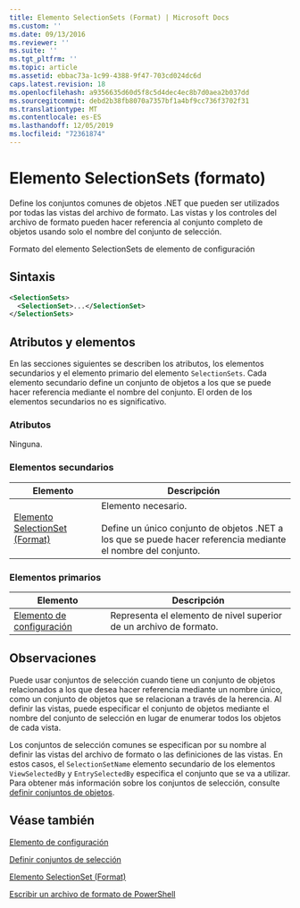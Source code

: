 ```yaml
---
title: Elemento SelectionSets (Format) | Microsoft Docs
ms.custom: ''
ms.date: 09/13/2016
ms.reviewer: ''
ms.suite: ''
ms.tgt_pltfrm: ''
ms.topic: article
ms.assetid: ebbac73a-1c99-4388-9f47-703cd024dc6d
caps.latest.revision: 18
ms.openlocfilehash: a9356635d60d5f8c5d4dec4ec8b7d0aea2b037dd
ms.sourcegitcommit: debd2b38fb8070a7357bf1a4bf9cc736f3702f31
ms.translationtype: MT
ms.contentlocale: es-ES
ms.lasthandoff: 12/05/2019
ms.locfileid: "72361874"
---
```

# <a name="selectionsets-element-format"></a>Elemento SelectionSets (formato)

Define los conjuntos comunes de objetos .NET que pueden ser utilizados por todas las vistas del archivo de formato. Las vistas y los controles del archivo de formato pueden hacer referencia al conjunto completo de objetos usando solo el nombre del conjunto de selección.

Formato del elemento SelectionSets de elemento de configuración

## <a name="syntax"></a>Sintaxis

```xml
<SelectionSets>
  <SelectionSet>...</SelectionSet>
</SelectionSets>
```

## <a name="attributes-and-elements"></a>Atributos y elementos

En las secciones siguientes se describen los atributos, los elementos secundarios y el elemento primario del elemento `SelectionSets`. Cada elemento secundario define un conjunto de objetos a los que se puede hacer referencia mediante el nombre del conjunto. El orden de los elementos secundarios no es significativo.

### <a name="attributes"></a>Atributos

Ninguna.

### <a name="child-elements"></a>Elementos secundarios

|Elemento|Descripción|
|-------------|-----------------|
|[Elemento SelectionSet (Format)](./selectionset-element-format.md)|Elemento necesario.<br /><br /> Define un único conjunto de objetos .NET a los que se puede hacer referencia mediante el nombre del conjunto.|

### <a name="parent-elements"></a>Elementos primarios

|Elemento|Descripción|
|-------------|-----------------|
|[Elemento de configuración](./configuration-element-format.md)|Representa el elemento de nivel superior de un archivo de formato.|

## <a name="remarks"></a>Observaciones

Puede usar conjuntos de selección cuando tiene un conjunto de objetos relacionados a los que desea hacer referencia mediante un nombre único, como un conjunto de objetos que se relacionan a través de la herencia. Al definir las vistas, puede especificar el conjunto de objetos mediante el nombre del conjunto de selección en lugar de enumerar todos los objetos de cada vista.

Los conjuntos de selección comunes se especifican por su nombre al definir las vistas del archivo de formato o las definiciones de las vistas. En estos casos, el `SelectionSetName` elemento secundario de los elementos `ViewSelectedBy` y `EntrySelectedBy` especifica el conjunto que se va a utilizar. Para obtener más información sobre los conjuntos de selección, consulte [definir conjuntos de objetos](./defining-selection-sets.md).

## <a name="see-also"></a>Véase también

[Elemento de configuración](./configuration-element-format.md)

[Definir conjuntos de selección](./defining-selection-sets.md)

[Elemento SelectionSet (Format)](./selectionset-element-format.md)

[Escribir un archivo de formato de PowerShell](./writing-a-powershell-formatting-file.md)
